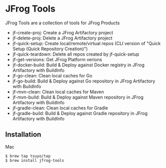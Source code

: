 # JFrog Tools

JFrog Tools are a collection of tools for JFrog Products
- jf-create-proj: Create a JFrog Artifactory project
- jf-delete-proj: Delete a JFrog Artifactory project
- jf-quick-setup: Create local/remote/virtual repos (CLI version of "Quick Setup (Quick Repository Creation)")
- jf-quick-teardown: Delete all repos created by jf-quick-setup
- jf-get-versions: Get JFrog Platform verions
- jf-docker-build: Build & Deploy against Docker registry in JFrog Artifactory with BuildInfo
- jf-go-clean: Clean local caches for Go
- jf-go-build: Build & Deploy against Go repository in JFrog Artifactory with BuildInfo
- jf-mvn-clean: Clean local caches for Maven
- jf-mvn-build: Build & Deploy against Maven repository in JFrog Artifactory with BuildInfo
- jf-gradle-clean: Clean local caches for Gradle
- jf-gradle-build: Build & Deploy against Gradle repository in JFrog Artifactory with BuildInfo

## Installation
Mac
```
$ brew tap tsuyo/tap
$ brew install jfrog-tools
```
